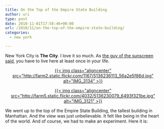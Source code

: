 ```yaml
---
title: On the Top of the Empire State Building
author: uri
type: post
date: 2010-11-01T17:58:46+00:00
url: /2010/11/on-the-top-of-the-empire-state-building/
categories:
  - new york

---
```

New York City is **The City**. I love it so much. As [the guy of the sunscreen said][1], you have to live here at least once in your life.

<p style="text-align: center;">
  <a class="flickr-image alignnone" title="IMG_3134" href="http://www.flickr.com/photos/enochrooted/5136236113/">{{< img class="aligncenter" src="http://farm2.static.flickr.com/1167/5136236113_56a2e5f86d.jpg" alt="IMG_3134" >}}</a>
</p>

<p style="text-align: center;">
  <a class="flickr-image alignnone" title="IMG_3121" href="http://www.flickr.com/photos/enochrooted/5136230079/">{{< img class="aligncenter" src="http://farm5.static.flickr.com/4032/5136230079_6493f321be.jpg" alt="IMG_3121" >}}</a>
</p>

We went up to the top of the Empire State Building, the tallest building in Manhattan. And the view was just unbelievable. It felt like being in the heart of the world. And of course, we had to make an experiment. Here it is:

<p style="text-align: center;">
</p>

 [1]: http://www.youtube.com/watch?v=sTJ7AzBIJoI